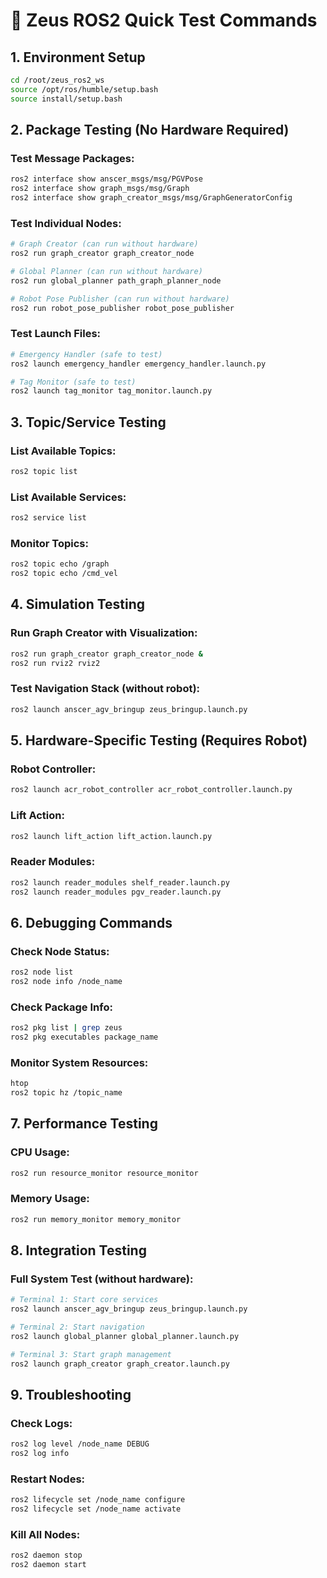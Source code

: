# 🚀 Zeus ROS2 Quick Test Commands

## 1. Environment Setup
```bash
cd /root/zeus_ros2_ws
source /opt/ros/humble/setup.bash
source install/setup.bash
```

## 2. Package Testing (No Hardware Required)

### Test Message Packages:
```bash
ros2 interface show anscer_msgs/msg/PGVPose
ros2 interface show graph_msgs/msg/Graph
ros2 interface show graph_creator_msgs/msg/GraphGeneratorConfig
```

### Test Individual Nodes:
```bash
# Graph Creator (can run without hardware)
ros2 run graph_creator graph_creator_node

# Global Planner (can run without hardware)
ros2 run global_planner path_graph_planner_node

# Robot Pose Publisher (can run without hardware)
ros2 run robot_pose_publisher robot_pose_publisher
```

### Test Launch Files:
```bash
# Emergency Handler (safe to test)
ros2 launch emergency_handler emergency_handler.launch.py

# Tag Monitor (safe to test)
ros2 launch tag_monitor tag_monitor.launch.py
```

## 3. Topic/Service Testing

### List Available Topics:
```bash
ros2 topic list
```

### List Available Services:
```bash
ros2 service list
```

### Monitor Topics:
```bash
ros2 topic echo /graph
ros2 topic echo /cmd_vel
```

## 4. Simulation Testing

### Run Graph Creator with Visualization:
```bash
ros2 run graph_creator graph_creator_node &
ros2 run rviz2 rviz2
```

### Test Navigation Stack (without robot):
```bash
ros2 launch anscer_agv_bringup zeus_bringup.launch.py
```

## 5. Hardware-Specific Testing (Requires Robot)

### Robot Controller:
```bash
ros2 launch acr_robot_controller acr_robot_controller.launch.py
```

### Lift Action:
```bash
ros2 launch lift_action lift_action.launch.py
```

### Reader Modules:
```bash
ros2 launch reader_modules shelf_reader.launch.py
ros2 launch reader_modules pgv_reader.launch.py
```

## 6. Debugging Commands

### Check Node Status:
```bash
ros2 node list
ros2 node info /node_name
```

### Check Package Info:
```bash
ros2 pkg list | grep zeus
ros2 pkg executables package_name
```

### Monitor System Resources:
```bash
htop
ros2 topic hz /topic_name
```

## 7. Performance Testing

### CPU Usage:
```bash
ros2 run resource_monitor resource_monitor
```

### Memory Usage:
```bash
ros2 run memory_monitor memory_monitor
```

## 8. Integration Testing

### Full System Test (without hardware):
```bash
# Terminal 1: Start core services
ros2 launch anscer_agv_bringup zeus_bringup.launch.py

# Terminal 2: Start navigation
ros2 launch global_planner global_planner.launch.py

# Terminal 3: Start graph management
ros2 launch graph_creator graph_creator.launch.py
```

## 9. Troubleshooting

### Check Logs:
```bash
ros2 log level /node_name DEBUG
ros2 log info
```

### Restart Nodes:
```bash
ros2 lifecycle set /node_name configure
ros2 lifecycle set /node_name activate
```

### Kill All Nodes:
```bash
ros2 daemon stop
ros2 daemon start
```
